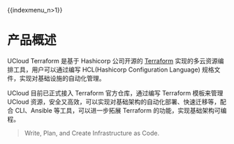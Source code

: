 {{indexmenu_n>1}}

# 产品概述

UCloud Terraform 是基于 Hashicorp 公司开源的 [Terraform](https://www.terraform.io/) 实现的多云资源编排工具，用户可以通过编写 HCL(Hashicorp Configuration Language) 规格文件，实现对基础设施的自动化管理。

UCloud 目前已正式接入 Terraform 官方仓库，通过编写 Terraform 模板来管理 UCloud 资源，安全又高效，可以实现对基础架构的自动化部署、快速迁移等，配合 CLI、Ansible 等工具，可以进一步拓展 Terraform 的功能，实现基础架构可编程。

> Write, Plan, and Create Infrastructure as Code.
